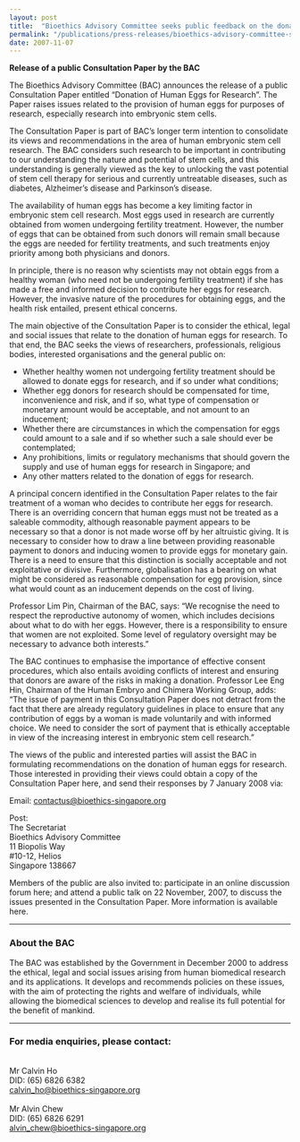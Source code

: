 ```yaml
---
layout: post
title:  "Bioethics Advisory Committee seeks public feedback on the donation of human eggs for research"
permalink: "/publications/press-releases/bioethics-advisory-committee-seeks-public-feedback-on-the-donation-of-human-eggs-for-research"
date: 2007-11-07
---
```


**Release of a public Consultation Paper by the BAC**

The Bioethics Advisory Committee (BAC) announces the release of a public Consultation Paper entitled “Donation of Human Eggs for Research”.  The Paper raises issues related to the provision of human eggs for purposes of research, especially research into embryonic stem cells.

The Consultation Paper is part of BAC’s longer term intention to consolidate its views and recommendations in the area of human embryonic stem cell research. The BAC considers such research to be important in contributing to our understanding the nature and potential of stem cells, and this understanding is generally viewed as the key to unlocking the vast potential of stem cell therapy for serious and currently untreatable diseases, such as diabetes, Alzheimer’s disease and Parkinson’s disease.

The availability of human eggs has become a key limiting factor in embryonic stem cell research. Most eggs used in research are currently obtained from women undergoing fertility treatment. However, the number of eggs that can be obtained from such donors will remain small because the eggs are needed for fertility treatments, and such treatments enjoy priority among both physicians and donors.

In principle, there is no reason why scientists may not obtain eggs from a healthy woman (who need not be undergoing fertility treatment) if she has made a free and informed decision to contribute her eggs for research. However, the invasive nature of the procedures for obtaining eggs, and the health risk entailed, present ethical concerns.

The main objective of the Consultation Paper is to consider the ethical, legal and social issues that relate to the donation of human eggs for research. To that end, the BAC seeks the views of researchers, professionals, religious bodies, interested organisations and the general public on:
- Whether healthy women not undergoing fertility treatment should be allowed to donate eggs for research, and if so under what conditions;
- Whether egg donors for research should be compensated for time, inconvenience and risk, and if so, what type of compensation or monetary amount would be acceptable, and not amount to an inducement;
- Whether there are circumstances in which the compensation for eggs could amount to a sale and if so whether such a sale should ever be contemplated;
- Any prohibitions, limits or regulatory mechanisms that should govern the supply and use of human eggs for research in Singapore; and
- Any other matters related to the donation of eggs for research.

A principal concern identified in the Consultation Paper relates to the fair treatment of a woman who decides to contribute her eggs for research. There is an overriding concern that human eggs must not be treated as a saleable commodity, although reasonable payment appears to be necessary so that a donor is not made worse off by her altruistic giving. It is necessary to consider how to draw a line between providing reasonable payment to donors and inducing women to provide eggs for monetary gain. There is a need to ensure that this distinction is socially acceptable and not exploitative or divisive. Furthermore, globalisation has a bearing on what might be considered as reasonable compensation for egg provision, since what would count as an inducement depends on the cost of living.

Professor Lim Pin, Chairman of the BAC, says: “We recognise the need to respect the reproductive autonomy of women, which includes decisions about what to do with her eggs. However, there is a responsibility to ensure that women are not exploited. Some level of regulatory oversight may be necessary to advance both interests.”

The BAC continues to emphasise the importance of effective consent procedures, which also entails avoiding conflicts of interest and ensuring that donors are aware of the risks in making a donation. Professor Lee Eng Hin, Chairman of the Human Embryo and Chimera Working Group, adds: “The issue of payment in this Consultation Paper does not detract from the fact that there are already regulatory guidelines in place to ensure that any contribution of eggs by a woman is made voluntarily and with informed choice. We need to consider the sort of payment that is ethically acceptable in view of the increasing interest in embryonic stem cell research.”

The views of the public and interested parties will assist the BAC in formulating recommendations on the donation of human eggs for research. Those interested in providing their views could obtain a copy of the Consultation Paper here, and send their responses by 7 January 2008 via:

Email: <contactus@bioethics-singapore.org>

Post:
<br>The Secretariat
<br>Bioethics Advisory Committee
<br>11 Biopolis Way
<br>#10-12, Helios
<br>Singapore 138667

Members of the public are also invited to:
participate in an online discussion forum here; and
attend a public talk on 22 November, 2007, to discuss the issues presented in the Consultation Paper. More information is available here. 

---

### **About the BAC**

The BAC was established by the Government in December 2000 to address the ethical, legal and social issues arising from human biomedical research and its applications. It develops and recommends policies on these issues, with the aim of protecting the rights and welfare of individuals, while allowing the biomedical sciences to develop and realise its full potential for the benefit of mankind.

---

### **For media enquiries, please contact:**

<br>Mr Calvin Ho
<br>DID: (65) 6826 6382
<br><calvin_ho@bioethics-singapore.org>
<br>
<br>Mr Alvin Chew
<br>DID: (65) 6826 6291
<br><alvin_chew@bioethics-singapore.org>
